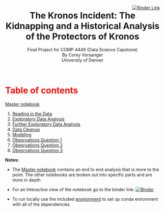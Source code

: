 <div style="text-align: right">
    <a href= https://mybinder.org/v2/gh/cvorsanger/COMP4449Final/HEAD?urlpath=lab/workspaces/workspace >
        <img src="https://mybinder.org/badge_logo.svg" alt="Binder Link">
    </a>
</div>
<div  style = "font-size:28px;text-align:center;">
    <b>The Kronos Incident: The Kidnapping and a Historical Analysis of the Protectors of Kronos</b>
</div>
<br>
<center>
    Final Project for COMP 4449 (Data Science Capstone)<br>By Corey Vorsanger<br>University of Denver
</center>
<br>
<br>
<h1 style="color:red">Table of contents</h1>

[Master notebook](./notebooks/Master.ipynb)

1. [Reading in the Data](./notebooks/ReadIn.ipynb)<br>
1. [Exploratory Data Analysis](./notebooks/EDA.ipynb)<br>
1. [Further Exploratory Data Analysis](./notebooks/FurtherEDA.ipynb)<br>
1. [Data Cleanup](./notebooks/CleanUp.ipynb)<br>
1. [Modeling](./notebooks/Modeling.ipynb)<br>
1. [Obesrvations Question 1](./notebooks/ObservationsQ1.ipynb)<br>
1. [Obesrvations Question 2](./notebooks/ObservationsQ2.ipynb)<br>
1. [Obesrvations Question 3](./notebooks/ObservationsQ3.ipynb)


<b>Notes:</b>
<br>

- The [Master notebook](./notebooks/Master.ipynb) contains an end to end analysis that is more to the point. The other notebooks are broken out into specific parts and are more in depth

- For an Interactive view of the notebook go to the binder link: [![Binder](https://mybinder.org/badge_logo.svg)](https://mybinder.org/v2/gh/cvorsanger/COMP4449Final/HEAD?urlpath=lab/workspaces/workspace)

- To run locally use the included [environment](./binder/environment.yml) to set up conda enironment with all of the dependencies

